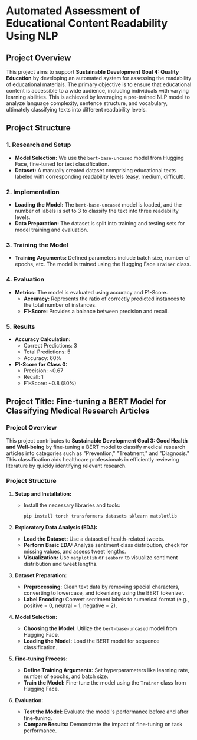 
# Automated Assessment of Educational Content Readability Using NLP

## Project Overview

This project aims to support **Sustainable Development Goal 4: Quality Education** by developing an automated system for assessing the readability of educational materials. The primary objective is to ensure that educational content is accessible to a wide audience, including individuals with varying learning abilities. This is achieved by leveraging a pre-trained NLP model to analyze language complexity, sentence structure, and vocabulary, ultimately classifying texts into different readability levels.

## Project Structure

### 1. Research and Setup
- **Model Selection:** We use the `bert-base-uncased` model from Hugging Face, fine-tuned for text classification.
- **Dataset:** A manually created dataset comprising educational texts labeled with corresponding readability levels (easy, medium, difficult).

### 2. Implementation
- **Loading the Model:** The `bert-base-uncased` model is loaded, and the number of labels is set to 3 to classify the text into three readability levels.
- **Data Preparation:** The dataset is split into training and testing sets for model training and evaluation.

### 3. Training the Model
- **Training Arguments:** Defined parameters include batch size, number of epochs, etc. The model is trained using the Hugging Face `Trainer` class.

### 4. Evaluation
- **Metrics:** The model is evaluated using accuracy and F1-Score.
  - **Accuracy:** Represents the ratio of correctly predicted instances to the total number of instances.
  - **F1-Score:** Provides a balance between precision and recall.

### 5. Results
- **Accuracy Calculation:**
  - Correct Predictions: 3
  - Total Predictions: 5
  - Accuracy: 60%
- **F1-Score for Class 0:**
  - Precision: ~0.67
  - Recall: 1
  - F1-Score: ~0.8 (80%)

## Project Title: Fine-tuning a BERT Model for Classifying Medical Research Articles

### Project Overview

This project contributes to **Sustainable Development Goal 3: Good Health and Well-being** by fine-tuning a BERT model to classify medical research articles into categories such as "Prevention," "Treatment," and "Diagnosis." This classification aids healthcare professionals in efficiently reviewing literature by quickly identifying relevant research.

### Project Structure

1. **Setup and Installation:**
   - Install the necessary libraries and tools:
     ```bash
     pip install torch transformers datasets sklearn matplotlib
     ```

2. **Exploratory Data Analysis (EDA):**
   - **Load the Dataset:** Use a dataset of health-related tweets.
   - **Perform Basic EDA:** Analyze sentiment class distribution, check for missing values, and assess tweet lengths.
   - **Visualization:** Use `matplotlib` or `seaborn` to visualize sentiment distribution and tweet lengths.

3. **Dataset Preparation:**
   - **Preprocessing:** Clean text data by removing special characters, converting to lowercase, and tokenizing using the BERT tokenizer.
   - **Label Encoding:** Convert sentiment labels to numerical format (e.g., positive = 0, neutral = 1, negative = 2).

4. **Model Selection:**
   - **Choosing the Model:** Utilize the `bert-base-uncased` model from Hugging Face.
   - **Loading the Model:** Load the BERT model for sequence classification.

5. **Fine-tuning Process:**
   - **Define Training Arguments:** Set hyperparameters like learning rate, number of epochs, and batch size.
   - **Train the Model:** Fine-tune the model using the `Trainer` class from Hugging Face.

6. **Evaluation:**
   - **Test the Model:** Evaluate the model's performance before and after fine-tuning.
   - **Compare Results:** Demonstrate the impact of fine-tuning on task performance.

